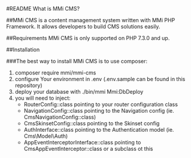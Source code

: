 #README
What is MMi CMS?

##MMi CMS is a content management system written with MMi PHP Framework. It allows developers to build CMS solutions easily.

##Requirements
MMi CMS is only supported on PHP 7.3.0 and up.

##Installation

###The best way to install MMi CMS is to use composer:

1. composer require mmi/mmi-cms
2. configure Your environment in .env (.env.sample can be found in this repository)
3. deploy your database with ./bin/mmi Mmi:DbDeploy
4. you will need to inject:
    - RouterConfig::class pointing to your router configuration class
    - NavigationConfig::class pointing to the Navigation config (ie. CmsNavigationConfig::class)
    - CmsSkinsetConfig::class pointing to the Skinset config
    - AuthInterface::class pointing to the Authentication model (ie. Cms\Model\Auth)
    - AppEventInterceptorInterface::class pointing to CmsAppEventInterceptor::class or a subclass ot this
